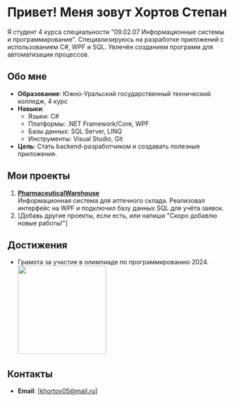 # Привет! Меня зовут Хортов Степан

Я студент 4 курса специальности "09.02.07 Информационные системы и программирование". Специализируюсь на разработке приложений с использованием C#, WPF и SQL. Увлечён созданием программ для автоматизации процессов.

## Обо мне
- **Образование**: Южно-Уральский государственный технический колледж, 4 курс  
- **Навыки**:  
  - Языки: C#  
  - Платформы: .NET Framework/Core, WPF  
  - Базы данных: SQL Server, LINQ  
  - Инструменты: Visual Studio, Git  
- **Цель**: Стать backend-разработчиком и создавать полезные приложения.
## Мои проекты
1. **[PharmaceuticalWarehouse](https://github.com/Kenny14Mccormick/PharmaceuticalWarehouse)**  
   Информационная система для аптечного склада. Реализовал интерфейс на WPF и подключил базу данных SQL для учёта заявок.  
2. [Добавь другие проекты, если есть, или напиши "Скоро добавлю новые работы!"]

## Достижения
- Грамота за участие в олимпиаде по программированию 2024.
  <img src="https://github.com/Kenny14Mccormick/Certificates/blob/main/грамота.png" width="200">
  
## Контакты
- **Email**: [khortov05@mail.ru]

  
 

